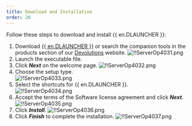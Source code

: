 ```yaml
---
title: Download and Installation
order: 20
---
```

Follow these steps to download and install {{ en.DLAUNCHER }}:  

1. Download [{{ en.DLAUNCHER }}](https://devolutions.net/launcher/download) or search the companion tools in the products section of our [Devolutions](https://devolutions.net/) website. 
![!!ServerOp4031.png](https://webdevolutions.azureedge.net/docs/en/server/ServerOp4031.png) 
1. Launch the executable file. 
1. Click ***Next*** on the welcome page. 
![!!ServerOp4032.png](https://webdevolutions.azureedge.net/docs/en/server/ServerOp4032.png) 
1. Choose the setup type.  
![!!ServerOp4033.png](https://webdevolutions.azureedge.net/docs/en/server/ServerOp4033.png) 
1. Select the shortcuts for {{ en.DLAUNCHER }}.  
![!!ServerOp4034.png](https://webdevolutions.azureedge.net/docs/en/server/ServerOp4034.png) 
1. Accept the terms of the Software license agreement and click ***Next***. 
![!!ServerOp4035.png](https://webdevolutions.azureedge.net/docs/en/server/ServerOp4035.png) 
1. Click ***Install***. 
![!!ServerOp4036.png](https://webdevolutions.azureedge.net/docs/en/server/ServerOp4036.png) 
1. Click ***Finish*** to complete the installation. 
![!!ServerOp4037.png](https://webdevolutions.azureedge.net/docs/en/server/ServerOp4037.png) 


